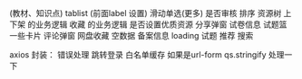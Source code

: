 
(教材、知识点)
tablist (前面label 设置)
滑动单选(更多)
是否审核
排序
资源树
上下架 的业务逻辑
收藏 的业务逻辑
是否设置优质资源
分享弹窗
试卷信息
试题篮
一些卡片
评论弹窗
网盘收藏
空数据
备案信息
loading
试题
推荐
搜索

axios 封装：
    错误处理
    跳转登录
    白名单缓存
    如果是url-form  qs.stringify 处理一下

